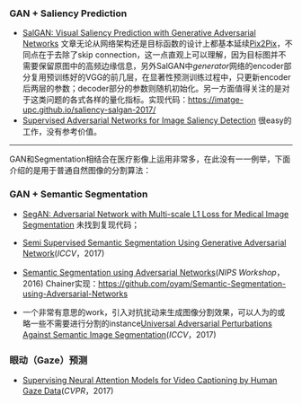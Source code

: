 ### GAN + Saliency Prediction
- [SalGAN: Visual Saliency Prediction with Generative Adversarial Networks](https://arxiv.org/pdf/1701.01081.pdf) 文章无论从网络架构还是目标函数的设计上都基本延续[Pix2Pix](http://arxiv.org/pdf/1611.07004.pdf)，不同点在于去除了skip connection，这一点直观上可以理解，因为目标图并不需要保留原图中的高频边缘信息，另外SalGAN中*generator*网络的encoder部分复用预训练好的VGG的前几层，在显著性预测训练过程中，只更新encoder后两层的参数；decoder部分的参数则随机初始化。另一方面值得关注的是对于这类问题的各式各样的量化指标。实现代码：https://imatge-upc.github.io/saliency-salgan-2017/
- [Supervised Adversarial Networks for Image Saliency Detection](https://arxiv.org/pdf/1704.07242.pdf) 很easy的工作，没有参考价值。

***
GAN和Segmentation相结合在医疗影像上运用非常多，在此没有一一例举，下面介绍的是用于普通自然图像的分割算法：
### GAN + Semantic Segmentation
- [SegAN: Adversarial Network with Multi-scale L1 Loss for Medical Image Segmentation](https://arxiv.org/pdf/1706.01805.pdf) 未找到复现代码；
- [Semi Supervised Semantic Segmentation Using Generative Adversarial Network](http://openaccess.thecvf.com/content_ICCV_2017/papers/Souly__Semi_Supervised_ICCV_2017_paper.pdf)(*ICCV*，2017)
- [Semantic Segmentation using Adversarial Networks](https://arxiv.org/pdf/1611.08408.pdf)(*NIPS Workshop*，2016) 
Chainer实现：https://github.com/oyam/Semantic-Segmentation-using-Adversarial-Networks

- 一个非常有意思的work，引入对抗扰动来生成图像分割效果，可以人为的或略一些不需要进行分割的instance[Universal Adversarial Perturbations Against Semantic Image Segmentation](http://openaccess.thecvf.com/content_ICCV_2017/papers/Metzen_Universal_Adversarial_Perturbations_ICCV_2017_paper.pdf)(*ICCV*，2017)


### 眼动（Gaze）预测
- [Supervising Neural Attention Models for Video Captioning by Human Gaze Data](http://openaccess.thecvf.com/content_cvpr_2017/papers/Yu_Supervising_Neural_Attention_CVPR_2017_paper.pdf)(*CVPR*，2017)



